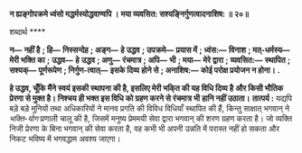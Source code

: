 **न ह्यङ्गोपक्रमे ध्वंसो मद्धर्मस्योद्धवाण्वपि ।** **मया व्यवसित: सश्यङ्निर्गुणत्वादनाशिष: ॥ २०॥** 

शब्दार्थ **** 

**न—** **नहीं है** **; हि—** **निस्सन्देह** **; अङ्ग—** **हे उद्धव** **; उपक्रमे—** **प्रयास में** **; ध्वंस:—** **विनाश** **; मत्-धर्मस्य—** **मेरी भक्ति का** **; उद्धव—** **हे** **उद्धव** **; अणु—** **रंचमात्र** **; अपि—** **भी** **; मया—** **मेरे द्वारा** **; व्यवसित:—** **स्थापित** **; सश्यक्—** **पूर्णरूपेण** **; निर्गुण-त्वात्—** **इसके दिव्य** **होने से** **; अनाशिष:—** **कोई परोक्ष प्रयोजन न होना।** **.** 

**हे उद्धव, चूँकि मैंने स्वयं इसकी स्थापना की है, इसलिए मेरी भकि्त की यह विधि दिव्य है** **और किसी भौतिक प्रेरणा से मुक्त है। निश्चय ही भक्त इस विधि को ग्रहण करने से रंचमात्र भी** **हानि नहीं उठाता।** **तात्पर्य :** यद्यपि बड़े बड़े मुनियों तथा अधिकारियों ने मानव प्रगति की विविध विधियाँ स्थापित की हैं, किन्तु साक्षात् भगवान् ने *भक्ति-योग* प्रणाली चालू की है, जिसमें मनुष्य प्रेममयी सेवा द्वारा भगवान् की शरण ग्रहण करता है। जो व्यक्ति निजी प्रेरणा के बिना भगवान् की सेवा करता है, वह कभी भी अपनी उन्नति में परास्त नहीं हो सकता और निकट भविष्य में भगवद्धाम अवश्य जाएगा।  